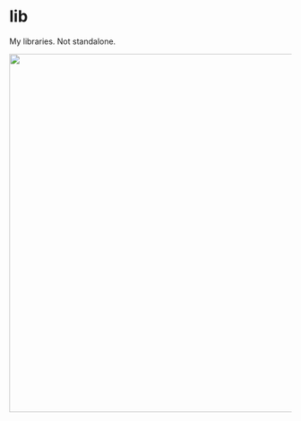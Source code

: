 lib
===

My libraries. Not standalone.

<img src="http://cdn.flaticon.com/png/256/47478.png" width="640">
